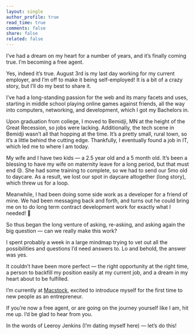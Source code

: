 ```yaml
---
layout: single
author_profile: true
read_time: true
comments: false
share: false
related: false
---
```


I’ve had a dream on my heart for a number of years, and it’s finally coming true. I’m becoming a free agent. 

Yes, indeed it’s true. August 3rd is my last day working for my current employer, and I’m off to make it being self-employed! It is a bit of a crazy story, but I’ll do my best to share it. 

I’ve had a long-standing passion for the web and its many facets and uses, starting in middle school playing online games against friends, all the way into computers, networking, and development, which I got my Bachelors in. 

Upon graduation from college, I moved to Bemidji, MN at the height of the Great Recession, so jobs were lacking. Additionally, the tech scene in Bemidji wasn’t all that hopping at the time. It’s a pretty small, rural town, so it’s a little behind the cutting edge. Thankfully, I eventually found a job in IT, which led me to where I am today. 

My wife and I have two kids — a 2.5 year old and a 5 month old. It’s been a blessing to have my wife on maternity leave for a long period, but that must end 😢. She had some training to complete, so we had to send our 5mo old to daycare. As a result, we lost our spot in daycare altogether (long story), which threw us for a loop. 

Meanwhile, I had been doing some side work as a developer for a friend of mine. We had been messaging back and forth, and turns out he could bring me on to do long term contract development work for exactly what I needed! 🙌

So thus began the long venture of asking, re-asking, and asking again the big question — can we really make this work?

I spent probably a week in a large mindmap trying to vet out all the possibilities and questions I’d need answers to. Lo and behold, the answer was yes. 

It couldn’t have been more perfect — the right opportunity at the right time, a person to backfill my position easily at my current job, and a dream in my heart about to be fulfilled. 

I’m currently at [Macstock](macstockconferenceandexpo.com), excited to introduce myself for the first time to new people as an entrepreneur.

If you’re now a free agent, or are going on the journey yourself like I am, hit me up. I’d be glad to hear from you. 

In the words of Leeroy Jenkins (I’m dating myself here) — let’s do this!

